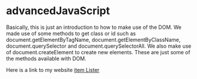 # advancedJavaScript

Basically, this is just an introduction to how to make use of the DOM. We made use of some methods to get class or id such as document.getElementByTagName, document.getElementByClassName,
document.querySelector and document.querySelectorAll. We also make use of document.createElement to create new elements. These are just some of the methods available with DOM.

Here is a link to my website [item Lister](https://adedolapo-prog.github.io/advancedJavaScript/)
